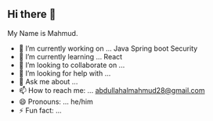 ## Hi there 👋

My Name is Mahmud.

- 🔭 I’m currently working on ... Java Spring boot Security
- 🌱 I’m currently learning ... React
- 👯 I’m looking to collaborate on ... 
- 🤔 I’m looking for help with ...
- 💬 Ask me about ...
- 📫 How to reach me: ... abdullahalmahmud28@gmail.com
- 😄 Pronouns: ... he/him
- ⚡ Fun fact: ... 

